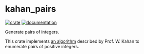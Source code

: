 # kahan_pairs

[![crate](https://img.shields.io/crates/v/kahan_pairs.svg)](https://crates.io/crates/kahan_pairs)
[![documentation](https://docs.rs/kahan_pairs/badge.svg)](https://docs.rs/kahan_pairs)

Generate pairs of integers.

This crate implements [an algorithm](https://people.eecs.berkeley.edu/~wkahan/Math55/pairs.pdf) described by Prof. W. Kahan to enumerate pairs of positive integers.

